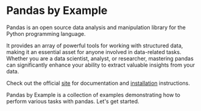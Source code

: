 # Pandas by Example 

Pandas is an open source data analysis and manipulation library for the Python programming language.

It provides an array of powerful tools for working with structured data, making it an essential asset for anyone involved in data-related tasks. 
Whether you are a data scientist, analyst, or researcher, mastering pandas can significantly enhance your ability to extract valuable insights from your data.

Check out the official [site](https://pandas.pydata.org) for documentation and [installation](https://pandas.pydata.org/docs/getting_started/index.html) instructions.

Pandas by Example is a collection of examples demonstrating how to perform various tasks with pandas. 
Let's get started.

```{tableofcontents}
```
